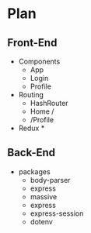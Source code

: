 # Plan

## Front-End

 * Components
    * App
    * Login
    * Profile
* Routing
    * HashRouter
    * Home /
    * /Profile
* Redux
    * 


## Back-End

* packages
    * body-parser
    * express
    * massive
    * express
    * express-session
    * dotenv